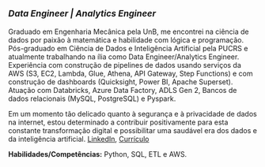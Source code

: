 <!--<p align="center">
  <img src="banner.png" >
</p>-->

## <sub>*Data Engineer | Analytics Engineer*</sub>

Graduado em Engenharia Mecânica pela UnB, me encontrei na ciência de dados por paixão à matemática e habilidade com lógica e programação. Pós-graduado em Ciência de Dados e Inteligência Artificial pela PUCRS e atualmente trabalhando na ília como Data Engineer/Analytics Engineer. Experiência com construção de pipelines de dados usando serviços da AWS (S3, EC2, Lambda, Glue, Athena, API Gateway, Step Functions) e com construção de dashboards (Quicksight, Power BI, Apache Superset). Atuação com Databricks, Azure Data Factory, ADLS Gen 2, Bancos de dados relacionais (MySQL, PostgreSQL) e Pyspark.

Em um momento tão delicado quanto à segurança e à privacidade de dados na internet, estou determinado a contribuir positivamente para esta constante transformação digital e possibilitar uma saudável era dos dados e da inteligência artificial. [LinkedIn](https://www.linkedin.com/in/danilo-ferreira-de-oliveira), [Currículo](https://drive.google.com/file/d/1bTnCSfwXT0VrejzRy66PNLolt2bNZNZG/view?usp=sharing)

**Habilidades/Competências:** Python, SQL, ETL e AWS.

<!--
**dfedeoli/dfedeoli** is a ✨ _special_ ✨ repository because its `README.md` (this file) appears on your GitHub profile.

Here are some ideas to get you started:

- 🔭 I’m currently working on ...
- 🌱 I’m currently learning ...
- 👯 I’m looking to collaborate on ...
- 🤔 I’m looking for help with ...
- 💬 Ask me about ...
- 📫 How to reach me: ...
- 😄 Pronouns: ...
- ⚡ Fun fact: ...
-->
